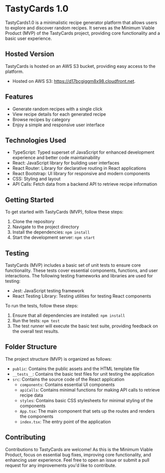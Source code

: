 # TastyCards 1.0

TastyCards1.0 is a minimalistic recipe generator platform that allows users to explore and discover random recipes. It serves as the Minimum Viable Product (MVP) of the TastyCards project, providing core functionality and a basic user experience.

## Hosted Version

TastyCards is hosted on an AWS S3 bucket, providing easy access to the platform.

- Hosted on AWS S3: https://d17bcgiggm8x98.cloudfront.net.

## Features

- Generate random recipes with a single click
- View recipe details for each generated recipe
- Browse recipes by category
- Enjoy a simple and responsive user interface

## Technologies Used

- TypeScript: Typed superset of JavaScript for enhanced development experience and better code maintainability
- React: JavaScript library for building user interfaces
- React Router: Library for declarative routing in React applications
- React Bootstrap: UI library for responsive and modern components
- CSS: Styling and layout
- API Calls: Fetch data from a backend API to retrieve recipe information

## Getting Started

To get started with TastyCards (MVP), follow these steps:

1. Clone the repository
2. Navigate to the project directory
3. Install the dependencies: `npm install`
4. Start the development server: `npm start`

## Testing

TastyCards (MVP) includes a basic set of unit tests to ensure core functionality. These tests cover essential components, functions, and user interactions. The following testing frameworks and libraries are used for testing:

- Jest: JavaScript testing framework
- React Testing Library: Testing utilities for testing React components

To run the tests, follow these steps:

1. Ensure that all dependencies are installed: `npm install`
2. Run the tests: `npm test`
3. The test runner will execute the basic test suite, providing feedback on the overall test results.

## Folder Structure

The project structure (MVP) is organized as follows:

- `public`: Contains the public assets and the HTML template file
- `__tests__`: Contains the basic test files for unit testing the application
- `src`: Contains the source code of the React application
  - `components`: Contains essential UI components
  - `apiCalls`: Contains minimal functions for making API calls to retrieve recipe data
  - `styles`: Contains basic CSS stylesheets for minimal styling of the components
  - `App.tsx`: The main component that sets up the routes and renders the components
  - `index.tsx`: The entry point of the application

## Contributing

Contributions to TastyCards are welcome! As this is the Minimum Viable Product, focus on essential bug fixes, improving core functionality, and enhancing user experience. Feel free to open an issue or submit a pull request for any improvements you'd like to contribute.
